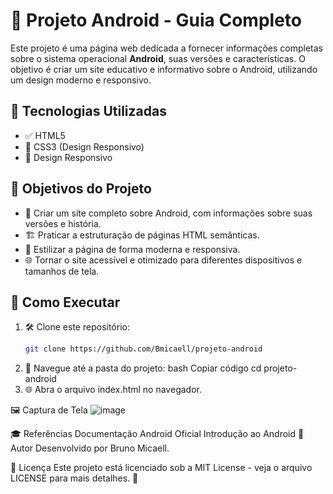 # 📱 Projeto Android - Guia Completo

Este projeto é uma página web dedicada a fornecer informações completas sobre o sistema operacional **Android**, suas versões e características. O objetivo é criar um site educativo e informativo sobre o Android, utilizando um design moderno e responsivo.

## 🚀 Tecnologias Utilizadas

- ✅ HTML5
- 🎨 CSS3 (Design Responsivo)
- 📱 Design Responsivo

## 🎯 Objetivos do Projeto

- 📌 Criar um site completo sobre Android, com informações sobre suas versões e história.
- 🏗️ Praticar a estruturação de páginas HTML semânticas.
- 🎨 Estilizar a página de forma moderna e responsiva.
- 🌐 Tornar o site acessível e otimizado para diferentes dispositivos e tamanhos de tela.

## 📖 Como Executar

1. 🛠️ Clone este repositório:
   ```bash
   git clone https://github.com/Bmicaell/projeto-android


2. 📂 Navegue até a pasta do projeto:
bash
Copiar código
cd projeto-android
3. 🌐 Abra o arquivo index.html no navegador.

🖼️ Captura de Tela
![image](https://github.com/user-attachments/assets/4431c6b1-4e07-47fb-b92f-bb7729adcc70)


🎓 Referências
Documentação Android Oficial
Introdução ao Android
👤 Autor
Desenvolvido por Bruno Micaell.

📜 Licença
Este projeto está licenciado sob a MIT License - veja o arquivo LICENSE para mais detalhes. 📃
